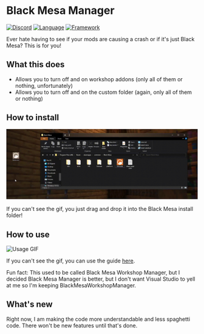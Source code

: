 # Black Mesa Manager

[![Discord](https://img.shields.io/discord/810767519928549427?color=7289da&label=chat&style=for-the-badge&logo=discord)](https://discord.gg/XzQ4dEs5CE)
[![Language](https://img.shields.io/badge/language-C%23-blue?style=for-the-badge)](https://docs.microsoft.com/en-us/dotnet/csharp/)
[![Framework](https://img.shields.io/badge/framework-.NET-blueviolet?style=for-the-badge)](https://dotnet.microsoft.com/)

Ever hate having to see if your mods are causing a crash or if it's just Black Mesa? This is for you!

 ## What this does
* Allows you to turn off and on workshop addons (only all of them or nothing, unfortunately)
* Allows you to turn off and on the custom folder (again, only all of them or nothing)

## How to install

![Installation GIF](https://raw.githubusercontent.com/thepwrtank18/BlackMesaWorkshopManager/master/howtoinstall.gif)

If you can't see the gif, you just drag and drop it into the Black Mesa install folder!

## How to use

![Usage GIF](https://raw.githubusercontent.com/thepwrtank18/BlackMesaWorkshopManager/master/howtouse.gif)

If you can't see the gif, you can use the guide [here](https://github.com/thepwrtank18/BlackMesaWorkshopManager/blob/master/howtouse.md).

Fun fact: This used to be called Black Mesa Workshop Manager, but I decided Black Mesa Manager is better, but I don't want Visual Studio to yell at me so I'm keeping BlackMesaWorkshopManager.

## What's new

Right now, I am making the code more understandable and less spaghetti code. There won't be new features until that's done.
